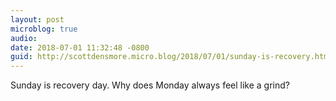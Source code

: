 ```yaml
---
layout: post
microblog: true
audio: 
date: 2018-07-01 11:32:48 -0800
guid: http://scottdensmore.micro.blog/2018/07/01/sunday-is-recovery.html
---
```

Sunday is recovery day. Why does Monday always feel like a grind?
